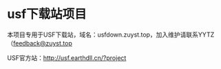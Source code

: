 # usf下载站项目
本项目专用于USF下载站，域名：usfdown.zuyst.top，加入维护请联系YYTZ（feedback@zuyst.top

USF官方站：http://usf.earthdll.cn/?project
